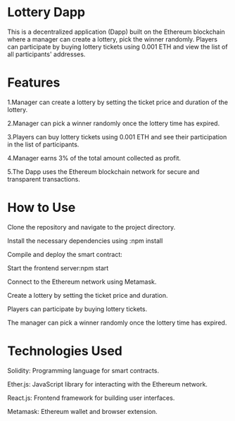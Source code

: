 # Lottery Dapp
This is a decentralized application (Dapp) built on the Ethereum blockchain where a manager can create a lottery, pick the winner randomly. Players can participate by buying lottery tickets using 0.001 ETH and view the list of all participants' addresses.

# Features
1.Manager can create a lottery by setting the ticket price and duration of the lottery.

2.Manager can pick a winner randomly once the lottery time has expired.

3.Players can buy lottery tickets using 0.001 ETH and see their participation in the list of participants.

4.Manager earns 3% of the total amount collected as profit.

5.The Dapp uses the Ethereum blockchain network for secure and transparent transactions.

# How to Use

Clone the repository and navigate to the project directory.

Install the necessary dependencies using :npm install

Compile and deploy the smart contract:

Start the frontend server:npm start

Connect to the Ethereum network using Metamask.

Create a lottery by setting the ticket price and duration.

Players can participate by buying lottery tickets.

The manager can pick a winner randomly once the lottery time has expired.

# Technologies Used

Solidity: Programming language for smart contracts.

Ether.js: JavaScript library for interacting with the Ethereum network.

React.js: Frontend framework for building user interfaces.

Metamask: Ethereum wallet and browser extension.
